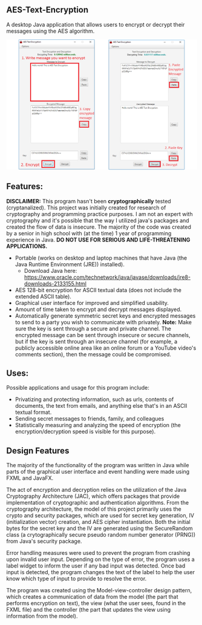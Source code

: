 ## AES-Text-Encryption
A desktop Java application that allows users to encrypt or decrypt their messages using the AES algorithm. 

<img src="/img/How To Encrypt-Decrypt.png" style="text-align:center"/>

## Features:
**DISCLAIMER:** This program hasn't been __cryptographically__ tested (cryptanalized). This project was initially created for research of cryptography and programming practice purposes. I am not an expert with cryptography and it's possible that the way I utilized java's packages and created the flow of data is insecure. The majority of the code was created by a senior in high school with (at the time) 1 year of programming experience in Java. **DO NOT USE FOR SERIOUS AND LIFE-THREATENING APPLICATIONS.**

- Portable (works on desktop and laptop machines that have Java (the Java Runtime Environment (JRE)) installed).
  - Download Java here: https://www.oracle.com/technetwork/java/javase/downloads/jre8-downloads-2133155.html
- AES 128-bit encryption for ASCII textual data (does not include the extended ASCII table). 
- Graphical user interface for improved and simplified usability. 
- Amount of time taken to encrypt and decrypt messages displayed.
- Automatically generate symmetric secret keys and encrypted messages to send to a party you wish to communicate with privately. 
  **Note:** Make sure the key is sent through a secure and private channel. The encrypted message can be sent through insecure or
  secure channels, but if the key is sent through an insecure channel (for example, a publicly accessible online area like an online forum or a YouTube video's comments section), then the message could be compromised. 


## Uses:      
Possible applications and usage for this program include:
- Privatizing and protecting information, such as urls, contents of documents, the text from emails, and anything else that's in an ASCII textual format.
- Sending secret messages to friends, family, and colleagues
- Statistically measuring and analyzing the speed of encryption (the encryption/decryption speed is visible for this purpose).

## Design Features
The majority of the functionality of the program was written in Java while parts of the graphical user interface and event handling were made using FXML and JavaFX.

The act of encryption and decryption relies on the utilization of the Java Cryptography Architecture (JAC), which offers packages that provide implementation of cryptographic and authentication algorithms. From the cryptography architecture, the model of this project primarily uses the crypto and security packages, which are used for secret key generation, IV (initialization vector) creation, and AES cipher instantiation. Both the initial bytes for the secret key and the IV are generated using the SecureRandom class (a crytographically secure pseudo random number generator (PRNG)) from Java's security package.

Error handling measures were used to prevent the program from crashing upon invalid user input. Depending on the type of error, the program uses a label widget to inform the user if any bad input was detected. Once bad input is detected, the program changes the text of the label to help the user know which type of input to provide to resolve the error.

The program was created using the Model-view-controller design pattern, which creates a communication of data from the model (the part that performs encryption on text), the view (what the user sees, found in the FXML file) and the controller (the part that updates the view using information from the model). 
